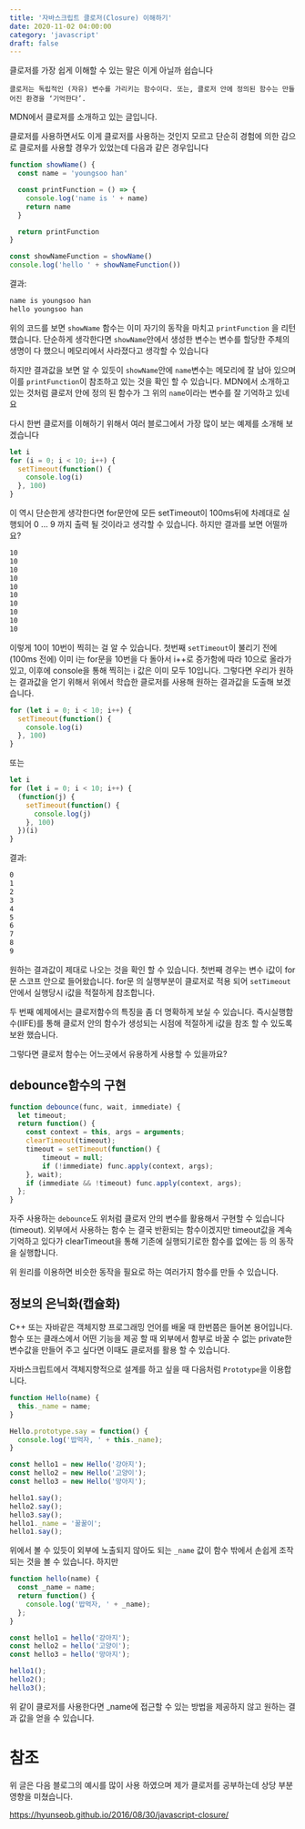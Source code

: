 ```yaml
---
title: '자바스크립트 클로저(Closure) 이해하기'
date: 2020-11-02 04:00:00
category: 'javascript'
draft: false
---
```


클로저를 가장 쉽게 이해할 수 있는 말은 이게 아닐까 쉽습니다

```
클로저는 독립적인 (자유) 변수를 가리키는 함수이다. 또는, 클로저 안에 정의된 함수는 만들어진 환경을 ‘기억한다’.
```

MDN에서 클로져를 소개하고 있는 글입니다.

클로저를 사용하면서도 이게 클로저를 사용하는 것인지 모르고 단순히 경험에 의한 감으로 클로저를 사용할 경우가 있었는데 다음과 같은 경우입니다

```js
function showName() {
  const name = 'youngsoo han'

  const printFunction = () => {
    console.log('name is ' + name)
    return name
  }

  return printFunction
}

const showNameFunction = showName()
console.log('hello ' + showNameFunction())
```

결과:

```zsh
name is youngsoo han
hello youngsoo han
```

위의 코드를 보면 `showName` 함수는 이미 자기의 동작을 마치고 `printFunction` 을 리턴했습니다. 단순하게 생각한다면 `showName`안에서 생성한 변수는 변수를 할당한 주체의 생명이 다 했으니 메모리에서 사라졌다고 생각할 수 있습니다

하지만 결과값을 보면 알 수 있듯이 `showName`안에 `name`변수는 메모리에 잘 남아 있으며 이를 `printFunction`이 참조하고 있는 것을 확인 할 수 있습니다. MDN에서 소개하고 있는 것처럼 클로저 안에 정의 된 함수가 그 위의 `name`이라는 변수를 잘 기억하고 있네요

다시 한번 클로저를 이해하기 위해서 여러 블로그에서 가장 많이 보는 예제를 소개해 보겠습니다

```js
let i
for (i = 0; i < 10; i++) {
  setTimeout(function() {
    console.log(i)
  }, 100)
}
```

이 역시 단순한게 생각한다면 for문안에 모든 setTimeout이 100ms뒤에 차례대로 실행되어 0 ... 9 까지 출력 될 것이라고 생각할 수 있습니다. 하지만 결과를 보면 어떨까요?

```zsh
10
10
10
10
10
10
10
10
10
10
```

이렇게 10이 10번이 찍히는 걸 알 수 있습니다. 첫번째 `setTimeout`이 불리기 전에 (100ms 전에) 이미 i는 for문을 10번을 다 돌아서 i++로 증가함에 따라 10으로 올라가 있고, 이후에 console을 통해 찍히는 i 값은 이미 모두 10입니다. 그렇다면 우리가 원하는 결과값을 얻기 위해서 위에서 학습한 클로저를 사용해 원하는 결과값을 도출해 보겠습니다.

```js
for (let i = 0; i < 10; i++) {
  setTimeout(function() {
    console.log(i)
  }, 100)
}
```

또는

```js
let i
for (let i = 0; i < 10; i++) {
  (function(j) {
    setTimeout(function() {
      console.log(j)
    }, 100)
  })(i)
}
```

결과: 
```zsh
0
1
2
3
4
5
6
7
8
9
```
원하는 결과값이 제대로 나오는 것을 확인 할 수 있습니다. 첫번째 경우는 변수 i값이 for문 스코프 안으로 들어왔습니다. for문 의 실행부분이 클로저로 적용 되어 `setTimeout` 안에서 실행당시 i값을 적절하게 참조합니다.

두 번째 예제에서는 클로저함수의 특징을 좀 더 명확하게 보실 수 있습니다. 즉시실행함수(IIFE)를 통해 클로저 안의 함수가 생성되는 시점에 적절하게 i값을 참조 할 수 있도록 보완 했습니다.

그렇다면 클로저 함수는 어느곳에서 유용하게 사용할 수 있을까요?


## debounce함수의 구현

```js
function debounce(func, wait, immediate) {
  let timeout;
  return function() {
  	const context = this, args = arguments;
  	clearTimeout(timeout);
  	timeout = setTimeout(function() {
  		timeout = null;
  		if (!immediate) func.apply(context, args);
  	}, wait);
  	if (immediate && !timeout) func.apply(context, args);
  };
}
```

자주 사용하는 `debounce`도 위처럼 클로저 안의 변수를 활용해서 구현할 수 있습니다 (timeout). 외부에서 사용하는 함수 는 결국 반환되는 함수이겠지만 timeout값을 계속 기억하고 있다가 clearTimeout을 통해 기존에 실행되기로한 함수를 없에는 등 의 동작을 실행합니다.

위 원리를 이용하면 비슷한 동작을 필요로 하는 여러가지 함수를 만들 수 있습니다.


## 정보의 은닉화(캡슐화)

C++ 또는 자바같은 객체지향 프로그래밍 언어를 배울 때 한번쯤은 들어본 용어입니다. 함수 또는 클래스에서 어떤 기능을 제공 할 때 외부에서 함부로 바꿀 수 없는 private한 변수값을 만들어 주고 싶다면 이때도 클로저를 활용 할 수 있습니다.

자바스크립트에서 객체지향적으로 설계를 하고 싶을 때 다음처럼 `Prototype`을 이용합니다.

```js
function Hello(name) {
  this._name = name;
}

Hello.prototype.say = function() {
  console.log('밥먹자, ' + this._name);
}

const hello1 = new Hello('강아지');
const hello2 = new Hello('고양이');
const hello3 = new Hello('망아지');

hello1.say();
hello2.say();
hello3.say();
hello1._name = '꿀꿀이';
hello1.say();
```
위에서 볼 수 있듯이 외부에 노출되지 않아도 되는 `_name` 값이 함수 밖에서 손쉽게 조작되는 것을 볼 수 있습니다. 하지만

```js
function hello(name) {
  const _name = name;
  return function() {
    console.log('밥먹자, ' + _name);
  };
}

const hello1 = hello('강아지');
const hello2 = hello('고양이');
const hello3 = hello('망아지');

hello1();
hello2();
hello3();
```

위 같이 클로저를 사용한다면 _name에 접근할 수 있는 방법을 제공하지 않고 원하는 결과 값을 얻을 수 있습니다.

# 참조
위 글은 다음 블로그의 예시를 많이 사용 하였으며 제가 클로저를 공부하는데 상당 부분 영향을 미쳤습니다.


https://hyunseob.github.io/2016/08/30/javascript-closure/